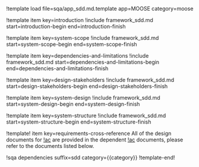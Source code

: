 !template load file=sqa/app_sdd.md.template app=MOOSE category=moose

!template item key=introduction
!include framework_sdd.md start=introduction-begin end=introduction-finish

!template item key=system-scope
!include framework_sdd.md start=system-scope-begin end=system-scope-finish

!template item key=dependencies-and-limitations
!include framework_sdd.md start=dependencies-and-limitations-begin end=dependencies-and-limitations-finish

!template item key=design-stakeholders
!include framework_sdd.md start=design-stakeholders-begin end=design-stakeholders-finish

!template item key=system-design
!include framework_sdd.md start=system-design-begin end=system-design-finish

!template item key=system-structure
!include framework_sdd.md start=system-structure-begin end=system-structure-finish

!template! item key=requirements-cross-reference
All of the design documents for [!ac](MOOSE) are provided in the dependent [!ac](SDD) documents,
please refer to the documents listed below.

!sqa dependencies suffix=sdd category={{category}}
!template-end!

